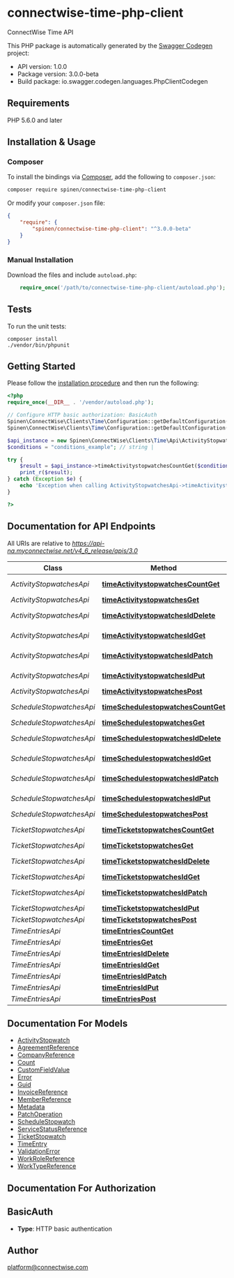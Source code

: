# connectwise-time-php-client
ConnectWise Time API

This PHP package is automatically generated by the [Swagger Codegen](https://github.com/swagger-api/swagger-codegen) project:

- API version: 1.0.0
- Package version: 3.0.0-beta
- Build package: io.swagger.codegen.languages.PhpClientCodegen

## Requirements

PHP 5.6.0 and later

## Installation & Usage
### Composer

To install the bindings via [Composer](http://getcomposer.org/), add the following to `composer.json`:

```bash
composer require spinen/connectwise-time-php-client
```

Or modify your `composer.json` file:

```json
{
    "require": {
        "spinen/connectwise-time-php-client": "^3.0.0-beta"
    }
}
```

### Manual Installation

Download the files and include `autoload.php`:

```php
    require_once('/path/to/connectwise-time-php-client/autoload.php');
```

## Tests

To run the unit tests:

```
composer install
./vendor/bin/phpunit
```

## Getting Started

Please follow the [installation procedure](#installation--usage) and then run the following:

```php
<?php
require_once(__DIR__ . '/vendor/autoload.php');

// Configure HTTP basic authorization: BasicAuth
Spinen\ConnectWise\Clients\Time\Configuration::getDefaultConfiguration()->setUsername('YOUR_USERNAME');
Spinen\ConnectWise\Clients\Time\Configuration::getDefaultConfiguration()->setPassword('YOUR_PASSWORD');

$api_instance = new Spinen\ConnectWise\Clients\Time\Api\ActivityStopwatchesApi();
$conditions = "conditions_example"; // string | 

try {
    $result = $api_instance->timeActivitystopwatchesCountGet($conditions);
    print_r($result);
} catch (Exception $e) {
    echo 'Exception when calling ActivityStopwatchesApi->timeActivitystopwatchesCountGet: ', $e->getMessage(), PHP_EOL;
}

?>
```

## Documentation for API Endpoints

All URIs are relative to *https://api-na.myconnectwise.net/v4_6_release/apis/3.0*

Class | Method | HTTP request | Description
------------ | ------------- | ------------- | -------------
*ActivityStopwatchesApi* | [**timeActivitystopwatchesCountGet**](docs/Api/ActivityStopwatchesApi.md#timeactivitystopwatchescountget) | **GET** /time/activitystopwatches/count | 
*ActivityStopwatchesApi* | [**timeActivitystopwatchesGet**](docs/Api/ActivityStopwatchesApi.md#timeactivitystopwatchesget) | **GET** /time/activitystopwatches | 
*ActivityStopwatchesApi* | [**timeActivitystopwatchesIdDelete**](docs/Api/ActivityStopwatchesApi.md#timeactivitystopwatchesiddelete) | **DELETE** /time/activitystopwatches/{id} | 
*ActivityStopwatchesApi* | [**timeActivitystopwatchesIdGet**](docs/Api/ActivityStopwatchesApi.md#timeactivitystopwatchesidget) | **GET** /time/activitystopwatches/{id} | 
*ActivityStopwatchesApi* | [**timeActivitystopwatchesIdPatch**](docs/Api/ActivityStopwatchesApi.md#timeactivitystopwatchesidpatch) | **PATCH** /time/activitystopwatches/{id} | 
*ActivityStopwatchesApi* | [**timeActivitystopwatchesIdPut**](docs/Api/ActivityStopwatchesApi.md#timeactivitystopwatchesidput) | **PUT** /time/activitystopwatches/{id} | 
*ActivityStopwatchesApi* | [**timeActivitystopwatchesPost**](docs/Api/ActivityStopwatchesApi.md#timeactivitystopwatchespost) | **POST** /time/activitystopwatches | 
*ScheduleStopwatchesApi* | [**timeSchedulestopwatchesCountGet**](docs/Api/ScheduleStopwatchesApi.md#timeschedulestopwatchescountget) | **GET** /time/schedulestopwatches/count | 
*ScheduleStopwatchesApi* | [**timeSchedulestopwatchesGet**](docs/Api/ScheduleStopwatchesApi.md#timeschedulestopwatchesget) | **GET** /time/schedulestopwatches | 
*ScheduleStopwatchesApi* | [**timeSchedulestopwatchesIdDelete**](docs/Api/ScheduleStopwatchesApi.md#timeschedulestopwatchesiddelete) | **DELETE** /time/schedulestopwatches/{id} | 
*ScheduleStopwatchesApi* | [**timeSchedulestopwatchesIdGet**](docs/Api/ScheduleStopwatchesApi.md#timeschedulestopwatchesidget) | **GET** /time/schedulestopwatches/{id} | 
*ScheduleStopwatchesApi* | [**timeSchedulestopwatchesIdPatch**](docs/Api/ScheduleStopwatchesApi.md#timeschedulestopwatchesidpatch) | **PATCH** /time/schedulestopwatches/{id} | 
*ScheduleStopwatchesApi* | [**timeSchedulestopwatchesIdPut**](docs/Api/ScheduleStopwatchesApi.md#timeschedulestopwatchesidput) | **PUT** /time/schedulestopwatches/{id} | 
*ScheduleStopwatchesApi* | [**timeSchedulestopwatchesPost**](docs/Api/ScheduleStopwatchesApi.md#timeschedulestopwatchespost) | **POST** /time/schedulestopwatches | 
*TicketStopwatchesApi* | [**timeTicketstopwatchesCountGet**](docs/Api/TicketStopwatchesApi.md#timeticketstopwatchescountget) | **GET** /time/ticketstopwatches/count | 
*TicketStopwatchesApi* | [**timeTicketstopwatchesGet**](docs/Api/TicketStopwatchesApi.md#timeticketstopwatchesget) | **GET** /time/ticketstopwatches | 
*TicketStopwatchesApi* | [**timeTicketstopwatchesIdDelete**](docs/Api/TicketStopwatchesApi.md#timeticketstopwatchesiddelete) | **DELETE** /time/ticketstopwatches/{id} | 
*TicketStopwatchesApi* | [**timeTicketstopwatchesIdGet**](docs/Api/TicketStopwatchesApi.md#timeticketstopwatchesidget) | **GET** /time/ticketstopwatches/{id} | 
*TicketStopwatchesApi* | [**timeTicketstopwatchesIdPatch**](docs/Api/TicketStopwatchesApi.md#timeticketstopwatchesidpatch) | **PATCH** /time/ticketstopwatches/{id} | 
*TicketStopwatchesApi* | [**timeTicketstopwatchesIdPut**](docs/Api/TicketStopwatchesApi.md#timeticketstopwatchesidput) | **PUT** /time/ticketstopwatches/{id} | 
*TicketStopwatchesApi* | [**timeTicketstopwatchesPost**](docs/Api/TicketStopwatchesApi.md#timeticketstopwatchespost) | **POST** /time/ticketstopwatches | 
*TimeEntriesApi* | [**timeEntriesCountGet**](docs/Api/TimeEntriesApi.md#timeentriescountget) | **GET** /time/entries/count | 
*TimeEntriesApi* | [**timeEntriesGet**](docs/Api/TimeEntriesApi.md#timeentriesget) | **GET** /time/entries | 
*TimeEntriesApi* | [**timeEntriesIdDelete**](docs/Api/TimeEntriesApi.md#timeentriesiddelete) | **DELETE** /time/entries/{id} | 
*TimeEntriesApi* | [**timeEntriesIdGet**](docs/Api/TimeEntriesApi.md#timeentriesidget) | **GET** /time/entries/{id} | 
*TimeEntriesApi* | [**timeEntriesIdPatch**](docs/Api/TimeEntriesApi.md#timeentriesidpatch) | **PATCH** /time/entries/{id} | 
*TimeEntriesApi* | [**timeEntriesIdPut**](docs/Api/TimeEntriesApi.md#timeentriesidput) | **PUT** /time/entries/{id} | 
*TimeEntriesApi* | [**timeEntriesPost**](docs/Api/TimeEntriesApi.md#timeentriespost) | **POST** /time/entries | 


## Documentation For Models

 - [ActivityStopwatch](docs/Model/ActivityStopwatch.md)
 - [AgreementReference](docs/Model/AgreementReference.md)
 - [CompanyReference](docs/Model/CompanyReference.md)
 - [Count](docs/Model/Count.md)
 - [CustomFieldValue](docs/Model/CustomFieldValue.md)
 - [Error](docs/Model/Error.md)
 - [Guid](docs/Model/Guid.md)
 - [InvoiceReference](docs/Model/InvoiceReference.md)
 - [MemberReference](docs/Model/MemberReference.md)
 - [Metadata](docs/Model/Metadata.md)
 - [PatchOperation](docs/Model/PatchOperation.md)
 - [ScheduleStopwatch](docs/Model/ScheduleStopwatch.md)
 - [ServiceStatusReference](docs/Model/ServiceStatusReference.md)
 - [TicketStopwatch](docs/Model/TicketStopwatch.md)
 - [TimeEntry](docs/Model/TimeEntry.md)
 - [ValidationError](docs/Model/ValidationError.md)
 - [WorkRoleReference](docs/Model/WorkRoleReference.md)
 - [WorkTypeReference](docs/Model/WorkTypeReference.md)


## Documentation For Authorization


## BasicAuth

- **Type**: HTTP basic authentication


## Author

platform@connectwise.com

